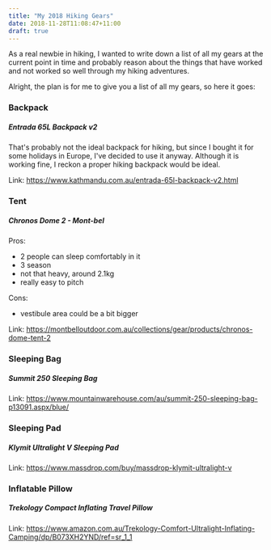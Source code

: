 ```yaml
---
title: "My 2018 Hiking Gears"
date: 2018-11-28T11:08:47+11:00
draft: true
---
```


As a real newbie in hiking, I wanted to write down a list of all my gears at the current point in time and probably reason about the things that have worked and not worked so well through my hiking adventures.

Alright, the plan is for me to give you a list of all my gears, so here it goes:

### Backpack
##### Entrada 65L Backpack v2

That's probably not the ideal backpack for hiking, but since I bought it for some holidays in Europe, I've decided to use it anyway. Although it is working fine, I reckon a proper hiking backpack would be ideal.

Link: https://www.kathmandu.com.au/entrada-65l-backpack-v2.html

### Tent
##### Chronos Dome 2 - Mont-bel

Pros:

* 2 people can sleep comfortably in it
* 3 season
* not that heavy, around 2.1kg
* really easy to pitch

Cons:

* vestibule area could be a bit bigger

Link: https://montbelloutdoor.com.au/collections/gear/products/chronos-dome-tent-2

### Sleeping Bag
##### Summit 250 Sleeping Bag

Link: https://www.mountainwarehouse.com/au/summit-250-sleeping-bag-p13091.aspx/blue/

### Sleeping Pad
##### Klymit Ultralight V Sleeping Pad

Link: https://www.massdrop.com/buy/massdrop-klymit-ultralight-v

### Inflatable Pillow
##### Trekology Compact Inflating Travel Pillow

Link: https://www.amazon.com.au/Trekology-Comfort-Ultralight-Inflating-Camping/dp/B073XH2YND/ref=sr_1_1